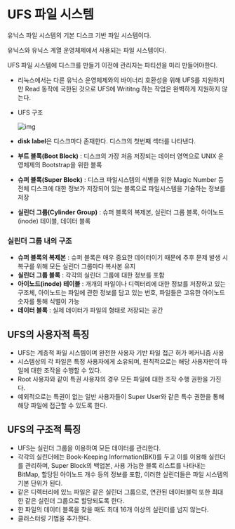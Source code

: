 # UFS 파일 시스템

 

유닉스 파일 시스템의 기본 디스크 기반 파일 시스템이다.

유닉스와 유닉스 계열 운영체제에서 사용되는 파일 시스템이다.

UFS 파일 시스템에 디스크를 만들기 이전에 관리자는 파티션을 미리 만들어야한다.



- 리눅스에서는 다른 유닉스 운영체제와의 바이너리 호환성을 위해 UFS를 지원하지만 Read 동작에 국한된 것으로 UFS에 Writitng 하는 작업은 완벽하게 지원하지 않는다.

- UFS 구조

  ![img](https://mblogthumb-phinf.pstatic.net/20130123_219/addong1224_1358943398784GJSUp_PNG/%B1%B8%C1%B6.png?type=w2)

- **disk label**은 디스크마다 존재한다. 디스크의 첫번째 섹터를 나타낸다.

- **부트 블록(Boot Block)** : 디스크의 가장 처음 저장되는 데이터 영역으로 UNIX 운영체제의 Bootstrap을 위한 블록
- **슈퍼 블록(Super Block)** : 디스크 파일시스템의 식별을 위한 Magic Number 등 전체 디스크에 대한 정보가 저장되어 있는 블록으로 파일시스템을 기술하는 정보를 저장
- **실린더 그룹(Cylinder Group)** : 슈퍼 블록의 복제본, 실린더 그룹 블록, 아이노드(inode) 테이블, 데이터 블록



### 실린더 그룹 내의 구조

- **슈퍼 블록의 복제본** : 슈퍼 블록은 매우 중요한 데이터이기 때문에 추후 문제 발생 시 복구를 위해 모든 실린더 그룹마다 복사본 유지
- **실린더 그룹 블록** : 각각의 실린더 그룹에 대한 정보를 포함
- **아이노드(inode) 테이블** : 개개의 파일이나 디렉터리에 대한 정보를 저장하고 있는 구조체, 아이노드는 파일에 관한 정보를 담고 있는 번호, 파일들은 고유한 아이노드 숫자를 통해 식별이 가능
- **데이터 블록** : 실제 데이터가 파일의 형태로 저장되는 공간







## UFS의 사용자적 특징

- UFS는 계층적 파일 시스템이며 완전한 사용자 기반 파일 접근 허가 메커니즘 사용
- 시스템상의 각 파일은 특정 사용자에게 소유되며, 원칙적으로는 해당 사용자만이 파일에 대한 조작을 수행할 수 있다. 
- Root 사용자와 같이 특권 사용자의 경우 모든 파일에 대한 조작 수행 권한을 가진다.
- 예외적으로는 특권이 없는 일반 사용자들이 Super User와 같은 특수 권한을 통해 해당 파일에 접근할 수 있도록 한다. 



## UFS의 구조적 특징

- UFS는 실린더 그룹을 이용하여 모든 데이터를 관리한다.
- 각각의 실린더에는 Book-Keeping Information(BKI)를 두고 이를 이용해 실린더를 관리하며, Super Block의 백업본, 사용 가능한 블록 리스트를 나타내는 BitMap, 할당된 아이노드 개수 등의 정보를 포함, 이러한 실린더들은 파일 시스템의 기본 단위가 된다.
- 같은 디렉터리에 있느 파일은 같은 실린더 그룹으로, 연관된 데이터블럭 또한 최대한 같은 실린더 그룹으로 할당되도록 한다.
- 한 파일의 데이터 블록을 찾을 때도 최대 16개 이상의 실린더를 넘지 않는다.
- 클러스터링 기법을 추가한다.





